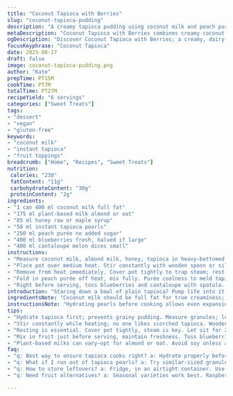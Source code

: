 ```yaml
---
title: "Coconut Tapioca with Berries"
slug: "coconut-tapioca-pudding"
description: "A creamy tapioca pudding using coconut milk and peach purée, sweetened with honey and thickened with instant tapioca pearls. Fresh sliced blueberries and diced cantaloupe added just before serving for contrast in texture and temperature. Dairy-free, gluten-free, egg-free; suited for vegan or sensitive diets. Tapioca cooks quickly but needs resting to gelatinize fully. Pancake bubbles will pop in the milk as it approaches boiling; constant stirring prevents scorching. Fruit swapping adapts seasonally: use peach for mild acidity, cantaloupe for subtle sweetness. Adjust sweetness with honey or cane sugar depending on fruit ripeness."
metaDescription: "Coconut Tapioca with Berries combines creamy coconut milk, instant tapioca, and vibrant fruit for a refreshing dessert."
ogDescription: "Discover Coconut Tapioca with Berries; a creamy, dairy-free dessert featuring bright fruits and rich coconut milk for texture and flavor."
focusKeyphrase: "Coconut Tapioca"
date: 2025-08-17
draft: false
image: coconut-tapioca-pudding.png
author: "Kate"
prepTime: PT15M
cookTime: PT7M
totalTime: PT27M
recipeYield: "6 servings"
categories: ["Sweet Treats"]
tags:
- "dessert"
- "vegan"
- "gluten-free"
keywords:
- "coconut milk"
- "instant tapioca"
- "fruit toppings"
breadcrumb: ["Home", "Recipes", "Sweet Treats"]
nutrition: 
 calories: "230"
 fatContent: "11g"
 carbohydrateContent: "30g"
 proteinContent: "2g"
ingredients:
- "1 can 400 ml coconut milk full fat"
- "175 ml plant-based milk almond or oat"
- "85 ml honey raw or maple syrup"
- "50 ml instant tapioca pearls"
- "250 ml peach purée no added sugar"
- "400 ml blueberries fresh, halved if large"
- "400 ml cantaloupe melon dices small"
instructions:
- "Measure coconut milk, almond milk, honey, tapioca in heavy-bottomed pot off heat. Let sit 6 minutes max to hydrate pearls evenly. Look for tapioca swelling slightly, pearls starting to plump."
- "Place pot over medium heat. Stir constantly with wooden spoon or silicone spatula. Tiny bubbles will appear along edges, milk will scent faintly coconutty. When mixture reaches steady simmer with surface movement, reduce heat to low and cook 3-4 minutes more until pearls nearly translucent but still with tiny opaque cores."
- "Remove from heat immediately. Cover pot tightly to trap steam; rest 25 minutes. During resting, tapioca finishes gelatinizing—texture shifts from grainy to creamy, no starchy rawness left. Stir gently every 7 minutes to prevent clumps forming on top."
- "Fold in peach purée off heat, mix fully. Purée coolness to meld tapioca warmth—flavor brightens. Chill pudding in refrigerator minimum 3 hours or overnight."
- "Right before serving, toss blueberries and cantaloupe with spatula. Divide pudding into chilled bowls. Spoon fruit mixture over each serving for contrast. Serve immediately to maintain fruit freshness and vibrant colors."
introduction: "Staring down a bowl of plain tapioca? Pump life into it by swapping some usual suspects. Coconut milk anchors creaminess, but cutting in almond milk tempers the richness, won’t overpower your palate or weigh the dish down. Sweeten with honey for nuanced depth over plain sugar—trust me, it makes a difference you’ll taste. Peach purée adds fresh acidity, moves away from strawberry cliché. Blueberries and cantaloupe? Textural rebels that refresh with each bite. Tapioca pearls cook fast but beware raw edges; hydration resting time is a neglected hero here. This ‘set and wait’ is the essence of texture control, not just a box instruction. No rigid clocks but watch those bubbles, feel the pearls give under the spoon. Stirring at tactical milestones keeps lumps at bay. End result? An elevated classic that’s bright, clean, with thoughtful contrasts that work."
ingredientsNote: "Coconut milk should be full fat for true creaminess; light versions tend to separate or result in thinner texture. Substitute plant-based milks like oat or almond to lighten or adjust flavor profile—avoid soy unless totally necessary due to stronger flavor clash. Honey or maple syrup adds layers beyond typical sweetness but if needed granulated cane sugar is a fallback—expect less complexity. Tapioca pearls require instant type for timing; traditional pearls need much longer. Peach purée is seasonal; canned without additives works if fresh unavailable. Fruit topping keeps whole berries or melons fresh—avoid soft fruits that break down under refrigerated pudding, like banana or kiwi. You want sharp fruit freshness to cut through thick pudding."
instructionsNote: "Hydrating pearls before cooking allows even expansion and prevents grainy clusters. Always stir as mixture heats; tapioca sinks and scorches easily on bottom without movement. Simmer means quiet bubbling — not rolling boil or high heat. Resting off heat traps residual heat for pearls to finish gelatinizing without overcooking or breaking pearls. Stirring during resting avoids skin or gluey areas, giving evenly creamy texture. Adding purée off heat avoids degrading its vibrant flavors and color. Chill well for thickened final texture; tapioca can be gummy if eaten too soon. Fruit added last for textural contrast—resist mixing fruit in ahead or pudding loses firmness and fresh bite. Use gentle folding motions to preserve shape and avoid juice bleed."
tips:
- "Hydrate tapioca first; prevents grainy pudding. Measure granules; let sit in the coconut milk mix 6 minutes max. Keeps moist. Watch for slight swelling. No grains, just nice texture."
- "Stir constantly while heating; no one likes scorched tapioca. Wooden spoon works. Small bubbles on edges, smell coconut? Adjust heat immediately. Low heat is a must after simmering. Overcooking can ruin texture."
- "Resting is essential. Cover pot tightly, steam is key. Let sit for 25 minutes minimum. Stir every 7 minutes to avoid skin. Ends grainy, makes creamy pudding. Essential texture transition."
- "Mix in fruit just before serving, maintain freshness. Toss blueberries, melons gently. Don’t fold too harshly; preserves shape, prevents juice bleed. Refreshing contrasting textures break monotony."
- "Plant-based milks can vary—opt for almond or oat. Avoid soy unless absolutely necessary; stronger taste clashes with pudding’s subtlety. Honey or maple syrup adds complex sweetness over plain sugar."
faq:
- "q: Best way to ensure tapioca cooks right? a: Hydrate properly before heat. Stir, watch for tiny bubbles. Review every 7 minutes during resting. Boil gently to avoid hurting pearls."
- "q: What if I run out of tapioca pearls? a: Try similar-sized granules, like small pearls. Risk different result but same principles apply. Adjust cooking times based on size variability."
- "q: How to store leftovers? a: Fridge, in an airtight container. Use within 2-3 days; texture changes after. Might thicken, add milk when reheating. Warm gently on low heat."
- "q: Need fruit alternatives? a: Seasonal varieties work best. Raspberries, strawberries can substitute for blueberries. Melons? Grapes or diced apples, fresh, not too soft or mushy."

---
```

